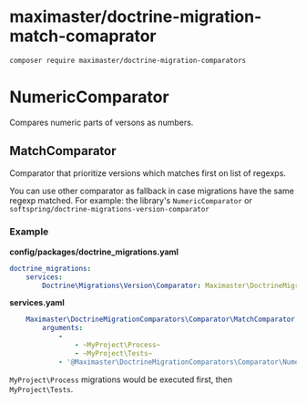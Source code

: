 # maximaster/doctrine-migration-match-comaprator

```bash
composer require maximaster/doctrine-migration-comparators
```

# NumericComparator

Compares numeric parts of versons as numbers.

## MatchComparator

Comparator that prioritize versions which matches first on list of regexps.

You can use other comparator as fallback in case migrations have the same
regexp matched. For example: the library's `NumericComparator` or
`softspring/doctrine-migrations-version-comparator`

### Example

**config/packages/doctrine_migrations.yaml**

```yaml
doctrine_migrations:
    services:
        Doctrine\Migrations\Version\Comparator: Maximaster\DoctrineMigrationComparators\Comparator\MatchComparator
```

**services.yaml**

```yaml
    Maximaster\DoctrineMigrationComparators\Comparator\MatchComparator:
        arguments:
            -
                - ~MyProject\Process~
                - ~MyProject\Tests~
            - '@Maximaster\DoctrineMigrationComparators\Comparator\NumericComparator'
```

`MyProject\Process` migrations would be executed first, then `MyProject\Tests`.
